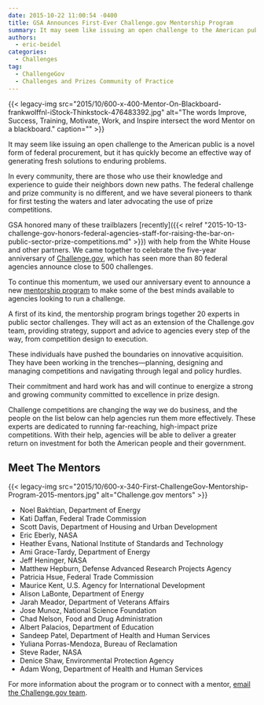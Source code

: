 ```yaml
---
date: 2015-10-22 11:00:54 -0400
title: GSA Announces First-Ever Challenge.gov Mentorship Program
summary: It may seem like issuing an open challenge to the American public is a novel form of federal procurement, but it has quickly become an effective way of generating fresh solutions to enduring problems. In every community, there are those who use their knowledge and experience to guide their neighbors down new paths. The federal
authors:
  - eric-beidel
categories:
  - Challenges
tag:
  - ChallengeGov
  - Challenges and Prizes Community of Practice
---
```


{{< legacy-img src="2015/10/600-x-400-Mentor-On-Blackboard-frankwolffnl-iStock-Thinkstock-476483392.jpg" alt="The words Improve, Success, Training, Motivate, Work, and Inspire intersect the word Mentor on a blackboard." caption="" >}} 

It may seem like issuing an open challenge to the American public is a novel form of federal procurement, but it has quickly become an effective way of generating fresh solutions to enduring problems.

In every community, there are those who use their knowledge and experience to guide their neighbors down new paths. The federal challenge and prize community is no different, and we have several pioneers to thank for first testing the waters and later advocating the use of prize competitions.

GSA honored many of these trailblazers [recently]({{< relref "2015-10-13-challenge-gov-honors-federal-agencies-staff-for-raising-the-bar-on-public-sector-prize-competitions.md" >}}) with help from the White House and other partners. We came together to celebrate the five-year anniversary of [Challenge.gov](https://www.challenge.gov/list/), which has seen more than 80 federal agencies announce close to 500 challenges.

To continue this momentum, we used our anniversary event to announce a new [mentorship program](https://www.challenge.gov/mentors/) to make some of the best minds available to agencies looking to run a challenge.

A first of its kind, the mentorship program brings together 20 experts in public sector challenges. They will act as an extension of the Challenge.gov team, providing strategy, support and advice to agencies every step of the way, from competition design to execution.

These individuals have pushed the boundaries on innovative acquisition. They have been working in the trenches—planning, designing and managing competitions and navigating through legal and policy hurdles.

Their commitment and hard work has and will continue to energize a strong and growing community committed to excellence in prize design.

Challenge competitions are changing the way we do business, and the people on the list below can help agencies run them more effectively. These experts are dedicated to running far-reaching, high-impact prize competitions. With their help, agencies will be able to deliver a greater return on investment for both the American people and their government.

## Meet The Mentors

{{< legacy-img src="2015/10/600-x-340-First-ChallengeGov-Mentorship-Program-2015-mentors.jpg" alt="Challenge.gov mentors" >}}

  * Noel Bakhtian, Department of Energy
  * Kati Daffan, Federal Trade Commission
  * Scott Davis, Department of Housing and Urban Development
  * Eric Eberly, NASA
  * Heather Evans, National Institute of Standards and Technology
  * Ami Grace-Tardy, Department of Energy
  * Jeff Heninger, NASA
  * Matthew Hepburn, Defense Advanced Research Projects Agency
  * Patricia Hsue, Federal Trade Commission
  * Maurice Kent, U.S. Agency for International Development
  * Alison LaBonte, Department of Energy
  * Jarah Meador, Department of Veterans Affairs
  * Jose Munoz, National Science Foundation
  * Chad Nelson, Food and Drug Administration
  * Albert Palacios, Department of Education
  * Sandeep Patel, Department of Health and Human Services
  * Yuliana Porras-Mendoza, Bureau of Reclamation
  * Steve Rader, NASA
  * Denice Shaw, Environmental Protection Agency
  * Adam Wong, Department of Health and Human Services

For more information about the program or to connect with a mentor, [email the Challenge.gov team](mailto:challenge@gsa.gov).